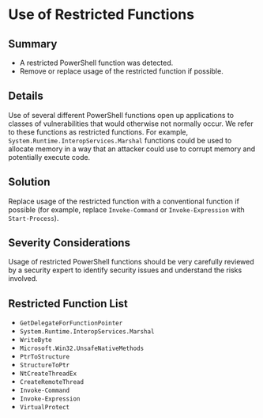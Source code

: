 # Use of Restricted Functions

## Summary

* A restricted PowerShell function was detected.
* Remove or replace usage of the restricted function if possible.

## Details

Use of several different PowerShell functions open up applications to classes of vulnerabilities that would otherwise not normally occur.
We refer to these functions as restricted functions.
For example, `System.Runtime.InteropServices.Marshal` functions could be used to allocate memory in a way that an attacker could use to corrupt memory and potentially execute code.

## Solution

Replace usage of the restricted function with a conventional function if possible (for example, replace `Invoke-Command` or `Invoke-Expression` with `Start-Process`).

## Severity Considerations

Usage of restricted PowerShell functions should be very carefully reviewed
by a security expert to identify security issues and understand the risks involved.

## Restricted Function List

* `GetDelegateForFunctionPointer`
* `System.Runtime.InteropServices.Marshal`
* `WriteByte`
* `Microsoft.Win32.UnsafeNativeMethods`
* `PtrToStructure`
* `StructureToPtr`
* `NtCreateThreadEx`
* `CreateRemoteThread`
* `Invoke-Command`
* `Invoke-Expression`
* `VirtualProtect`
